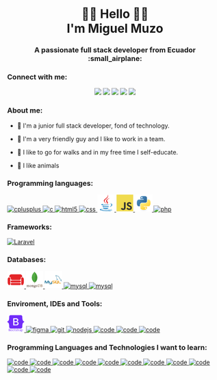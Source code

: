 <h1 align="center">👋👋 Hello 👋👋
<br/>
I'm Miguel Muzo</h1>
<h3 align="center">A passionate full stack developer from Ecuador :small_airplane:</h3>

<h3 align="left">Connect with me:</h3>
<p align="center">
<a  href="https://mail.google.com/mail/u/0/?fs=1&tf=cm&source=mailto&to=eduardomuzo123456@gmail.com"  target="_blank"><img  src="https://img.shields.io/badge/-Email-75BAFD?style=for-the-badge&logo=gmail&logoColor=white"></a>  
<a  href="https://www.linkedin.com/in/eduardo-muzo-6379b2234/"  target="_blank"><img  src="https://img.shields.io/badge/-LinkedIn-%230077B5?style=for-the-badge&logo=linkedin&logoColor=white"></a>
<a  href="https://www.instagram.com/e.miguel.11/"  target="_blank"><img  src="https://img.shields.io/badge/-Instagram-%23E4405F?style=for-the-badge&logo=instagram&logoColor=white"></a>
<a  href="https://www.youtube.com/channel/UCjrlDmdZ_ZmVEd6t_DzkMUw/featured"  target="_blank"><img  src="https://img.shields.io/badge/YouTube-FF0000?style=for-the-badge&logo=youtube&logoColor=white"></a>
<a  href="https://twitter.com/eduardo_muzo"  target="_blank"><img src="https://img.shields.io/badge/Twitter-1C98E5?style=for-the-badge&logo=twitter&logoColor=white"></a>
</p>

<h3 align="left">About me: </h3>

- :green_book: I'm a junior full stack developer, fond of technology.

- 👯 I'm a very friendly guy and I like to work in a team.

- :evergreen_tree: I like to go for walks and in my free time I self-educate.

- :dog: I like animals

<h3 align="left">Programming languages: </h3>

<p align="left">
<a href="https://www.w3schools.com/cpp/" target="_blank"> <img src="https://cdn.worldvectorlogo.com/logos/c.svg" alt="cplusplus" width="40" height="40"/> </a>  <a href="https://docs.microsoft.com/en-us/dotnet/csharp/tour-of-csharp/" target="_blank"> <img src="https://cdn.worldvectorlogo.com/logos/c--4.svg" alt="c" width="40" height="40"/> </a> <a href="https://www.w3.org/html/" target="_blank"> <img src="https://cdn.worldvectorlogo.com/logos/html-1.svg" alt="html5" width="40" height="40"/> </a>  <a href="https://developer.mozilla.org/es/docs/Web/CSS" target="_blank"> <img src="https://cdn.worldvectorlogo.com/logos/css-3.svg" alt="css" width="40" height="40"/> </a>  <a href="https://www.java.com" target="_blank"> <img src="https://raw.githubusercontent.com/devicons/devicon/master/icons/java/java-original.svg" alt="java" width="40" height="40"/> </a>  <a href="https://developer.mozilla.org/en-US/docs/Web/JavaScript" target="_blank"> <img src="https://raw.githubusercontent.com/devicons/devicon/master/icons/javascript/javascript-original.svg" alt="javascript" width="40" height="40"/> </a>  <a href="https://www.python.org" target="_blank"> <img src="https://raw.githubusercontent.com/devicons/devicon/master/icons/python/python-original.svg" alt="python" width="40" height="40"/> </a>  <a href="https://www.php.net/manual/es/intro-whatis.php" target="_blank"> <img src="https://cdn.worldvectorlogo.com/logos/php-1.svg" alt="php" width="40" height="40"/> </a> 
</p>

<h3 align="left">Frameworks: </h3>
<p align="left">
<a href="https://laravel.com/" target="_blank"> <img src="https://cdn.worldvectorlogo.com/logos/laravel-2.svg" alt="Laravel" width="40" height="40"/></a> 
</p>

<h3 align="left">Databases: </h3>
<p align="left">
<a href="https://couchdb.apache.org/" target="_blank"> <img src="https://raw.githubusercontent.com/devicons/devicon/0d6c64dbbf311879f7d563bfc3ccf559f9ed111c/icons/couchdb/couchdb-original.svg" alt="couchdb" width="40" height="40"/> </a>  <a href="https://www.mongodb.com/" target="_blank"> <img src="https://raw.githubusercontent.com/devicons/devicon/master/icons/mongodb/mongodb-original-wordmark.svg" alt="mongodb" width="40" height="40"/> </a>  <a href="https://www.mysql.com/" target="_blank"> <img src="https://raw.githubusercontent.com/devicons/devicon/master/icons/mysql/mysql-original-wordmark.svg" alt="mysql" width="40" height="40"/> </a>  <a href="https://www.microsoft.com/es-es/sql-server/sql-server-downloads" target="_blank"> <img src="https://cdn.worldvectorlogo.com/logos/microsoft-sql-server-1.svg" alt="mysql" width="40" height="40"/> </a>  <a href="https://www.sqlite.org/index.html" target="_blank"> <img src="https://cdn.worldvectorlogo.com/logos/sqlite.svg" alt="mysql" width="40" height="40"/> </a>
</p>

<h3 align="left">Enviroment, IDEs and Tools: </h3>
<p align="left">
<a href="https://getbootstrap.com" target="_blank"> <img src="https://raw.githubusercontent.com/devicons/devicon/master/icons/bootstrap/bootstrap-plain-wordmark.svg" alt="bootstrap" width="40" height="40"/> </a>  <a href="https://www.figma.com/" target="_blank"> <img src="https://www.vectorlogo.zone/logos/figma/figma-icon.svg" alt="figma" width="40" height="40"/> </a>  <a href="https://git-scm.com/" target="_blank"> <img src="https://www.vectorlogo.zone/logos/git-scm/git-scm-icon.svg" alt="git" width="40" height="40"/> </a>  <a href="https://nodejs.org" target="_blank"> <img src="https://cdn.worldvectorlogo.com/logos/nodejs-1.svg" alt="nodejs" width="40" height="40"/> </a>  <a href="#" target="_blank"> <img src="https://cdn.worldvectorlogo.com/logos/visual-studio-code-1.svg" alt="code" width="40" height="40"/> </a>  <a href="#" target="_blank"> <img src="https://cdn.worldvectorlogo.com/logos/intellij-idea-1.svg" alt="code" width="40" height="40"/> </a>
</a>   <a href="#" target="_blank"> <img src="https://cdn.worldvectorlogo.com/logos/visual-studio-2013.svg" alt="code" width="40" height="40"/> </a>
</a> 
</p>

<h3 align="left">Programming Languages and Technologies I want to learn: </h3>
<p align="left">
<a href="#" target="_blank"> <img src="https://cdn.worldvectorlogo.com/logos/arduino.svg" alt="code" width="40" height="40"/> </a>
</a> <a href="#" target="_blank"> <img src="https://cdn.worldvectorlogo.com/logos/go-8.svg" alt="code" width="40" height="40"/> </a> <a href="#" target="_blank"> <img src="https://cdn.worldvectorlogo.com/logos/react-2.svg" alt="code" width="40" height="40"/> </a> <a href="#" target="_blank"> <img src="https://cdn.worldvectorlogo.com/logos/angular-icon.svg" alt="code" width="40" height="40"/> </a> <a href="#" target="_blank"> <img src="https://cdn.worldvectorlogo.com/logos/django.svg" alt="code" width="40" height="40"/> </a> <a href="#" target="_blank"> <img src="https://cdn.worldvectorlogo.com/logos/vuetify.svg" alt="code" width="40" height="40"/> </a> <a href="#" target="_blank"> <img src="https://cdn.worldvectorlogo.com/logos/jquery-2.svg" alt="code" width="40" height="40"/> </a> <a href="#" target="_blank"> <img src="https://cdn.worldvectorlogo.com/logos/spring-3.svg" alt="code" width="40" height="40"/> </a> <a href="#" target="_blank"> <img src="https://cdn.worldvectorlogo.com/logos/ruby.svg" alt="code" width="40" height="40"/> </a> <a href="#" target="_blank"> <img src="https://cdn.worldvectorlogo.com/logos/kotlin-1.svg" alt="code" width="40" height="40"/> </a> <a href="#" target="_blank"> <img src="https://cdn.worldvectorlogo.com/logos/typescript-2.svg" alt="code" width="40" height="40"/> </a>
</p>
